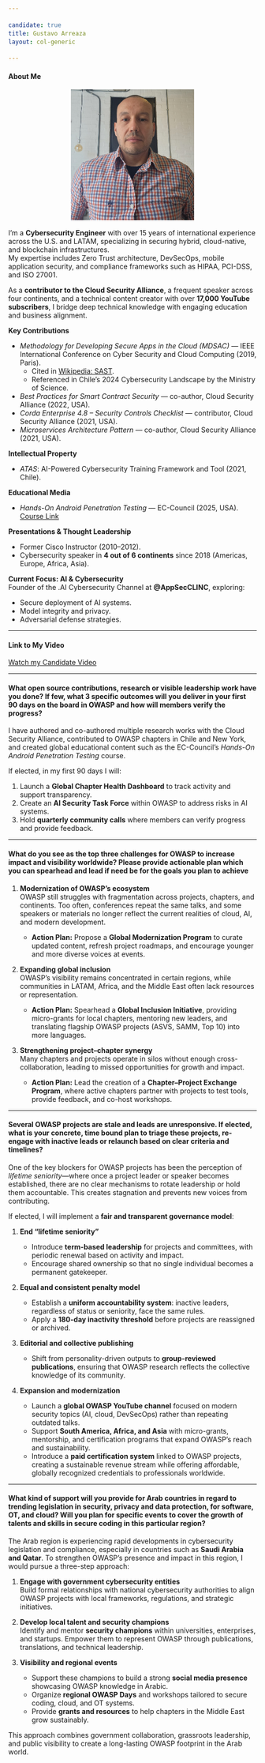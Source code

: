 ```yaml
---

candidate: true
title: Gustavo Arreaza
layout: col-generic

---
```


#### About Me
<div style="text-align:center;">
  <img src="https://raw.githubusercontent.com/VascoArreaza/www-board-candidates/master/assets/images/Gustavo_Arreaza.jpeg" alt="Gustavo Arreaza" width="250"/>
</div>

I’m a **Cybersecurity Engineer** with over 15 years of international experience across the U.S. and LATAM, specializing in securing hybrid, cloud-native, and blockchain infrastructures.  
My expertise includes Zero Trust architecture, DevSecOps, mobile application security, and compliance frameworks such as HIPAA, PCI-DSS, and ISO 27001.

As a **contributor to the Cloud Security Alliance**, a frequent speaker across four continents, and a technical content creator with over **17,000 YouTube subscribers**, I bridge deep technical knowledge with engaging education and business alignment.

**Key Contributions**
- *Methodology for Developing Secure Apps in the Cloud (MDSAC)* — IEEE International Conference on Cyber Security and Cloud Computing (2019, Paris).  
  - Cited in [Wikipedia: SAST](https://en.wikipedia.org/wiki/Static_application_security_testing).  
  - Referenced in Chile’s 2024 Cybersecurity Landscape by the Ministry of Science.  
- *Best Practices for Smart Contract Security* — co-author, Cloud Security Alliance (2022, USA).  
- *Corda Enterprise 4.8 – Security Controls Checklist* — contributor, Cloud Security Alliance (2021, USA).  
- *Microservices Architecture Pattern* — co-author, Cloud Security Alliance (2021, USA).  

**Intellectual Property**
- *ATAS*: AI-Powered Cybersecurity Training Framework and Tool (2021, Chile).

**Educational Media**
- *Hands-On Android Penetration Testing* — EC-Council (2025, USA).  
  [Course Link](https://learn.eccouncil.org/course/hands-on-android-penetration-testing)

**Presentations & Thought Leadership**
- Former Cisco Instructor (2010–2012).  
- Cybersecurity speaker in **4 out of 6 continents** since 2018 (Americas, Europe, Africa, Asia).  

**Current Focus: AI & Cybersecurity**  
Founder of the .AI Cybersecurity Channel at **@AppSecCLINC**, exploring:  
- Secure deployment of AI systems.  
- Model integrity and privacy.  
- Adversarial defense strategies.  

---

#### Link to My Video
[Watch my Candidate Video](https://youtu.be/OkHIna_dA4Y)

---

#### What open source contributions, research or visible leadership work have you done? If few, what 3 specific outcomes will you deliver in your first 90 days on the board in OWASP and how will members verify the progress?

I have authored and co-authored multiple research works with the Cloud Security Alliance, contributed to OWASP chapters in Chile and New York, and created global educational content such as the EC-Council’s *Hands-On Android Penetration Testing* course.  

If elected, in my first 90 days I will:  
1. Launch a **Global Chapter Health Dashboard** to track activity and support transparency.  
2. Create an **AI Security Task Force** within OWASP to address risks in AI systems.  
3. Hold **quarterly community calls** where members can verify progress and provide feedback.  

---

#### What do you see as the top three challenges for OWASP to increase impact and visibility worldwide? Please provide actionable plan which you can spearhead and lead if need be for the goals you plan to achieve

1. **Modernization of OWASP’s ecosystem**  
   OWASP still struggles with fragmentation across projects, chapters, and continents. Too often, conferences repeat the same talks, and some speakers or materials no longer reflect the current realities of cloud, AI, and modern development.  
   - **Action Plan:** Propose a **Global Modernization Program** to curate updated content, refresh project roadmaps, and encourage younger and more diverse voices at events.  

2. **Expanding global inclusion**  
   OWASP’s visibility remains concentrated in certain regions, while communities in LATAM, Africa, and the Middle East often lack resources or representation.  
   - **Action Plan:** Spearhead a **Global Inclusion Initiative**, providing micro-grants for local chapters, mentoring new leaders, and translating flagship OWASP projects (ASVS, SAMM, Top 10) into more languages.  

3. **Strengthening project–chapter synergy**  
   Many chapters and projects operate in silos without enough cross-collaboration, leading to missed opportunities for growth and impact.  
   - **Action Plan:** Lead the creation of a **Chapter–Project Exchange Program**, where active chapters partner with projects to test tools, provide feedback, and co-host workshops.  

---

#### Several OWASP projects are stale and leads are unresponsive. If elected, what is your concrete, time bound plan to triage these projects, re-engage with inactive leads or relaunch based on clear criteria and timelines?

One of the key blockers for OWASP projects has been the perception of *lifetime seniority*—where once a project leader or speaker becomes established, there are no clear mechanisms to rotate leadership or hold them accountable. This creates stagnation and prevents new voices from contributing.  

If elected, I will implement a **fair and transparent governance model**:

1. **End “lifetime seniority”**  
   - Introduce **term-based leadership** for projects and committees, with periodic renewal based on activity and impact.  
   - Encourage shared ownership so that no single individual becomes a permanent gatekeeper.  

2. **Equal and consistent penalty model**  
   - Establish a **uniform accountability system**: inactive leaders, regardless of status or seniority, face the same rules.  
   - Apply a **180-day inactivity threshold** before projects are reassigned or archived.  

3. **Editorial and collective publishing**  
   - Shift from personality-driven outputs to **group-reviewed publications**, ensuring that OWASP research reflects the collective knowledge of its community.  

4. **Expansion and modernization**  
   - Launch a **global OWASP YouTube channel** focused on modern security topics (AI, cloud, DevSecOps) rather than repeating outdated talks.  
   - Support **South America, Africa, and Asia** with micro-grants, mentorship, and certification programs that expand OWASP’s reach and sustainability.
   - Introduce a **paid certification system** linked to OWASP projects, creating a sustainable revenue stream while offering affordable, globally recognized credentials to professionals worldwide.  

---

#### What kind of support will you provide for Arab countries in regard to trending legislation in security, privacy and data protection, for software, OT, and cloud? Will you plan for specific events to cover the growth of talents and skills in secure coding in this particular region?

The Arab region is experiencing rapid developments in cybersecurity legislation and compliance, especially in countries such as **Saudi Arabia and Qatar**. To strengthen OWASP’s presence and impact in this region, I would pursue a three-step approach:  

1. **Engage with government cybersecurity entities**  
   Build formal relationships with national cybersecurity authorities to align OWASP projects with local frameworks, regulations, and strategic initiatives.  

2. **Develop local talent and security champions**  
   Identify and mentor **security champions** within universities, enterprises, and startups. Empower them to represent OWASP through publications, translations, and technical leadership.  

3. **Visibility and regional events**  
   - Support these champions to build a strong **social media presence** showcasing OWASP knowledge in Arabic.  
   - Organize **regional OWASP Days** and workshops tailored to secure coding, cloud, and OT systems.  
   - Provide **grants and resources** to help chapters in the Middle East grow sustainably.  

This approach combines government collaboration, grassroots leadership, and public visibility to create a long-lasting OWASP footprint in the Arab world.  
